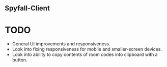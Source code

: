 ## Spyfall-Client

# TODO

- General UI improvements and responsiveness.
- Look into fixing responsiveness for mobile and smaller-screen devices.
- Look into ability to copy contents of room codes into clipboard with a button.
